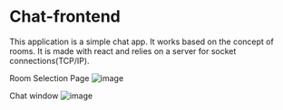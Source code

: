 # Chat-frontend

This application is a simple chat app. It works based on the concept of rooms. It is made with react and relies on a server for socket connections(TCP/IP). 

Room Selection Page
![image](https://user-images.githubusercontent.com/76863803/193858006-005b0b69-2de8-454f-8da4-2bdf90100c65.png)

Chat window
![image](https://user-images.githubusercontent.com/76863803/193858581-c5ba7106-06ba-4d2c-8341-4af6e490979b.png)


